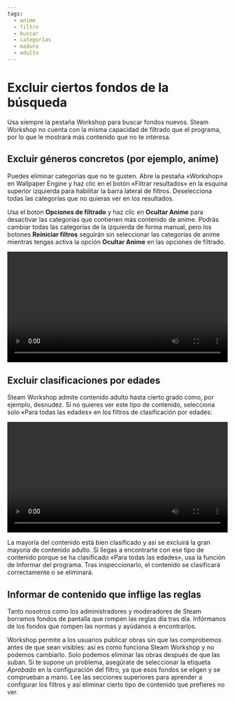 ```yaml
---
tags:
  - anime
  - filtro
  - buscar
  - categorías
  - maduro
  - adulto
---
```


# Excluir ciertos fondos de la búsqueda

Usa siempre la pestaña Workshop para buscar fondos nuevos. Steam Workshop no cuenta con la misma capacidad de filtrado que el programa, por lo que le mostrará más contenido que no te interesa.

## Excluir géneros concretos (por ejemplo, anime)

Puedes eliminar categorías que no te gusten. Abre la pestaña «Workshop» en Wallpaper Engine y haz clic en el botón «Filtrar resultados» en la esquina superior izquierda para habilitar la barra lateral de filtros. Deselecciona todas las categorías que no quieras ver en los resultados.

Usa el botón **Opciones de filtrado** y haz clic en **Ocultar Anime** para desactivar las categorías que contienen más contenido de anime. Podrás cambiar todas las categorías de la izquierda de forma manual, pero los botones **Reiniciar filtros** seguirán sin seleccionar las categorías de anime mientras tengas activa la opción **Ocultar Anime** en las opciones de filtrado.

<video width="100%" autoplay loop>
  <source src="/videos/filtercontent.mp4" type="video/mp4">
  Tu navegador no admite la etiqueta de vídeo.
</video>

## Excluir clasificaciones por edades

Steam Workshop admite contenido adulto hasta cierto grado como, por ejemplo, desnudez. Si no quieres ver este tipo de contenido, selecciona solo «Para todas las edades» en los filtros de clasificación por edades:

<video width="100%" autoplay loop>
  <source src="/videos/filterage.mp4" type="video/mp4">
  Tu navegador no admite la etiqueta de vídeo.
</video>

La mayoría del contenido está bien clasificado y así se excluirá la gran mayoría de contenido adulto. Si llegas a encontrarte con ese tipo de contenido porque se ha clasificado «Para todas las edades», usa la función de Informar del programa. Tras inspeccionarlo, el contenido se clasificará correctamente o se eliminará.

## Informar de contenido que inflige las reglas

Tanto nosotros como los administradores y moderadores de Steam borramos fondos de pantalla que rompen las reglas día tras día. Infórmanos de los fondos que rompen las normas y ayúdanos a encontrarlos.

Workshop permite a los usuarios publicar obras sin que las comprobemos antes de que sean visibles: así es como funciona Steam Workshop y no podemos cambiarlo. Solo podemos eliminar las obras después de que las suban. Si te supone un problema, asegúrate de seleccionar la etiqueta *Aprobado* en la configuración del filtro, ya que esos fondos se eligen y se comprueban a mano. Lee las secciones superiores para aprender a configurar los filtros y así eliminar cierto tipo de contenido que prefieres no ver.